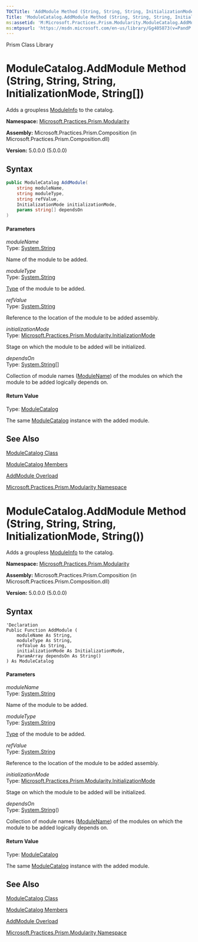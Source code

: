 ```yaml
---
TOCTitle: 'AddModule Method (String, String, String, InitializationMode, String[])'
Title: 'ModuleCatalog.AddModule Method (String, String, String, InitializationMode, String[]) (Microsoft.Practices.Prism.Modularity)'
ms:assetid: 'M:Microsoft.Practices.Prism.Modularity.ModuleCatalog.AddModule(System.String,System.String,System.String,Microsoft.Practices.Prism.Modularity.InitializationMode,System.String[])'
ms:mtpsurl: 'https://msdn.microsoft.com/en-us/library/Gg405873(v=PandP.50)'
---
```


Prism Class Library

# ModuleCatalog.AddModule Method (String, String, String, InitializationMode, String[])

Adds a groupless [ModuleInfo](https://msdn.microsoft.com/en-us/library/microsoft.practices.prism.modularity.moduleinfo(v=pandp.50)) to the catalog.

**Namespace:** [Microsoft.Practices.Prism.Modularity](https://msdn.microsoft.com/en-us/library/microsoft.practices.prism.modularity(v=pandp.50))

**Assembly:** Microsoft.Practices.Prism.Composition (in Microsoft.Practices.Prism.Composition.dll)

**Version:** 5.0.0.0 (5.0.0.0)

## Syntax

```C#
public ModuleCatalog AddModule(
	string moduleName,
	string moduleType,
	string refValue,
	InitializationMode initializationMode,
	params string[] dependsOn
)
```

#### Parameters

*moduleName*  
Type: [System.String](http://msdn2.microsoft.com/en-us/library/s1wwdcbf)

Name of the module to be added.

*moduleType*  
Type: [System.String](http://msdn2.microsoft.com/en-us/library/s1wwdcbf)

[Type](http://msdn2.microsoft.com/en-us/library/42892f65) of the module to be added.

*refValue*  
Type: [System.String](http://msdn2.microsoft.com/en-us/library/s1wwdcbf)

Reference to the location of the module to be added assembly.

*initializationMode*  
Type: [Microsoft.Practices.Prism.Modularity.InitializationMode](https://msdn.microsoft.com/en-us/library/microsoft.practices.prism.modularity.initializationmode(v=pandp.50))

Stage on which the module to be added will be initialized.

*dependsOn*  
Type: [System.String](http://msdn2.microsoft.com/en-us/library/s1wwdcbf)[]

Collection of module names ([ModuleName](https://msdn.microsoft.com/en-us/library/microsoft.practices.prism.modularity.moduleinfo.modulename(v=pandp.50))) of the modules on which the module to be added logically depends on.

#### Return Value

Type: [ModuleCatalog](https://msdn.microsoft.com/en-us/library/microsoft.practices.prism.modularity.modulecatalog(v=pandp.50))

The same [ModuleCatalog](https://msdn.microsoft.com/en-us/library/microsoft.practices.prism.modularity.modulecatalog(v=pandp.50)) instance with the added module.

## See Also

[ModuleCatalog Class](https://msdn.microsoft.com/en-us/library/microsoft.practices.prism.modularity.modulecatalog(v=pandp.50))

[ModuleCatalog Members](https://msdn.microsoft.com/en-us/library/microsoft.practices.prism.modularity.modulecatalog_members(v=pandp.50))

[AddModule Overload](https://msdn.microsoft.com/en-us/library/microsoft.practices.prism.modularity.modulecatalog.addmodule(v=pandp.50))

[Microsoft.Practices.Prism.Modularity Namespace](https://msdn.microsoft.com/en-us/library/microsoft.practices.prism.modularity(v=pandp.50))

# ModuleCatalog.AddModule Method (String, String, String, InitializationMode, String())

Adds a groupless [ModuleInfo](https://msdn.microsoft.com/en-us/library/microsoft.practices.prism.modularity.moduleinfo(v=pandp.50)) to the catalog.

**Namespace:** [Microsoft.Practices.Prism.Modularity](https://msdn.microsoft.com/en-us/library/microsoft.practices.prism.modularity(v=pandp.50))

**Assembly:** Microsoft.Practices.Prism.Composition (in Microsoft.Practices.Prism.Composition.dll)

**Version:** 5.0.0.0 (5.0.0.0)

## Syntax

```VB
'Declaration
Public Function AddModule ( 
	moduleName As String,
	moduleType As String,
	refValue As String,
	initializationMode As InitializationMode,
	ParamArray dependsOn As String()
) As ModuleCatalog
```

#### Parameters

*moduleName*  
Type: [System.String](http://msdn2.microsoft.com/en-us/library/s1wwdcbf)

Name of the module to be added.

*moduleType*  
Type: [System.String](http://msdn2.microsoft.com/en-us/library/s1wwdcbf)

[Type](http://msdn2.microsoft.com/en-us/library/42892f65) of the module to be added.

*refValue*  
Type: [System.String](http://msdn2.microsoft.com/en-us/library/s1wwdcbf)

Reference to the location of the module to be added assembly.

*initializationMode*  
Type: [Microsoft.Practices.Prism.Modularity.InitializationMode](https://msdn.microsoft.com/en-us/library/microsoft.practices.prism.modularity.initializationmode(v=pandp.50))

Stage on which the module to be added will be initialized.

*dependsOn*  
Type: [System.String](http://msdn2.microsoft.com/en-us/library/s1wwdcbf)()

Collection of module names ([ModuleName](https://msdn.microsoft.com/en-us/library/microsoft.practices.prism.modularity.moduleinfo.modulename(v=pandp.50))) of the modules on which the module to be added logically depends on.

#### Return Value

Type: [ModuleCatalog](https://msdn.microsoft.com/en-us/library/microsoft.practices.prism.modularity.modulecatalog(v=pandp.50))

The same [ModuleCatalog](https://msdn.microsoft.com/en-us/library/microsoft.practices.prism.modularity.modulecatalog(v=pandp.50)) instance with the added module.

## See Also

[ModuleCatalog Class](https://msdn.microsoft.com/en-us/library/microsoft.practices.prism.modularity.modulecatalog(v=pandp.50))

[ModuleCatalog Members](https://msdn.microsoft.com/en-us/library/microsoft.practices.prism.modularity.modulecatalog_members(v=pandp.50))

[AddModule Overload](https://msdn.microsoft.com/en-us/library/microsoft.practices.prism.modularity.modulecatalog.addmodule(v=pandp.50))

[Microsoft.Practices.Prism.Modularity Namespace](https://msdn.microsoft.com/en-us/library/microsoft.practices.prism.modularity(v=pandp.50))
